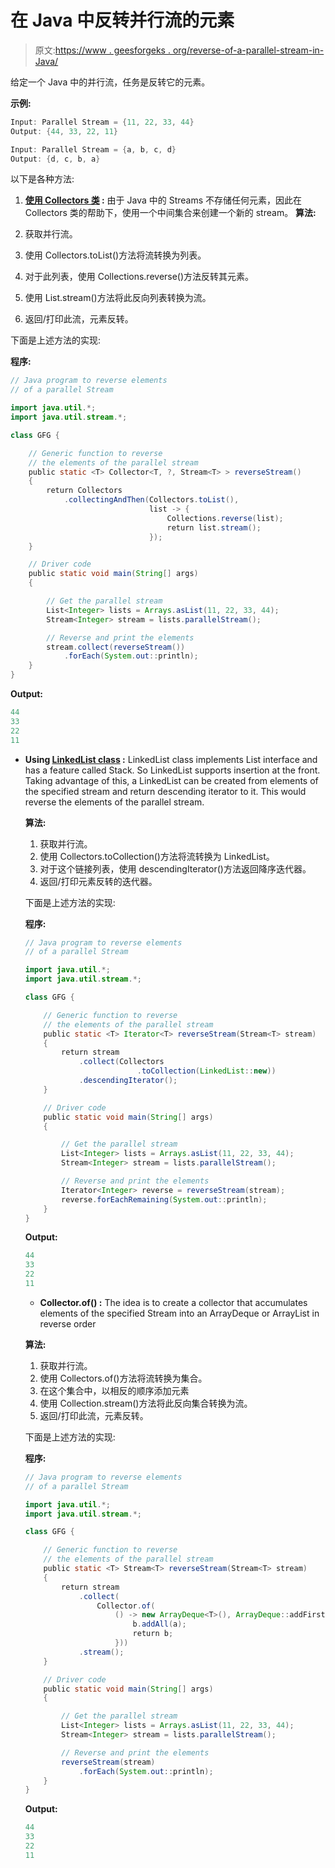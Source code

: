 # 在 Java 中反转并行流的元素

> 原文:[https://www . geesforgeks . org/reverse-of-a-parallel-stream-in-Java/](https://www.geeksforgeeks.org/reverse-elements-of-a-parallel-stream-in-java/)

给定一个 Java 中的并行流，任务是反转它的元素。

**示例:**

```java
Input: Parallel Stream = {11, 22, 33, 44}
Output: {44, 33, 22, 11}

Input: Parallel Stream = {a, b, c, d}
Output: {d, c, b, a}

```

以下是各种方法:

1.  **[使用 Collectors 类](https://www.geeksforgeeks.org/collections-sort-java-examples/) :** 由于 Java 中的 Streams 不存储任何元素，因此在 Collectors 类的帮助下，使用一个中间集合来创建一个新的 stream。
    **算法:**

1.  获取并行流。
2.  使用 Collectors.toList()方法将流转换为列表。
3.  对于此列表，使用 Collections.reverse()方法反转其元素。
4.  使用 List.stream()方法将此反向列表转换为流。
5.  返回/打印此流，元素反转。

下面是上述方法的实现:

**程序:**

```java
// Java program to reverse elements
// of a parallel Stream

import java.util.*;
import java.util.stream.*;

class GFG {

    // Generic function to reverse
    // the elements of the parallel stream
    public static <T> Collector<T, ?, Stream<T> > reverseStream()
    {
        return Collectors
            .collectingAndThen(Collectors.toList(),
                               list -> {
                                   Collections.reverse(list);
                                   return list.stream();
                               });
    }

    // Driver code
    public static void main(String[] args)
    {

        // Get the parallel stream
        List<Integer> lists = Arrays.asList(11, 22, 33, 44);
        Stream<Integer> stream = lists.parallelStream();

        // Reverse and print the elements
        stream.collect(reverseStream())
            .forEach(System.out::println);
    }
}
```

**Output:**

```java
44
33
22
11

```

*   **Using [LinkedList class](https://www.geeksforgeeks.org/linked-list-in-java/) :** LinkedList class implements List interface and has a feature called Stack. So LinkedList supports insertion at the front. Taking advantage of this, a LinkedList can be created from elements of the specified stream and return descending iterator to it. This would reverse the elements of the parallel stream.

    **算法:**

    1.  获取并行流。
    2.  使用 Collectors.toCollection()方法将流转换为 LinkedList。
    3.  对于这个链接列表，使用 descendingIterator()方法返回降序迭代器。
    4.  返回/打印元素反转的迭代器。

    下面是上述方法的实现:

    **程序:**

    ```java
    // Java program to reverse elements
    // of a parallel Stream

    import java.util.*;
    import java.util.stream.*;

    class GFG {

        // Generic function to reverse
        // the elements of the parallel stream
        public static <T> Iterator<T> reverseStream(Stream<T> stream)
        {
            return stream
                .collect(Collectors
                             .toCollection(LinkedList::new))
                .descendingIterator();
        }

        // Driver code
        public static void main(String[] args)
        {

            // Get the parallel stream
            List<Integer> lists = Arrays.asList(11, 22, 33, 44);
            Stream<Integer> stream = lists.parallelStream();

            // Reverse and print the elements
            Iterator<Integer> reverse = reverseStream(stream);
            reverse.forEachRemaining(System.out::println);
        }
    }
    ```

    **Output:**

    ```java
    44
    33
    22
    11

    ```

    *   **Collector.of() :** The idea is to create a collector that accumulates elements of the specified Stream into an ArrayDeque or ArrayList in reverse order

    **算法:**

    1.  获取并行流。
    2.  使用 Collectors.of()方法将流转换为集合。
    3.  在这个集合中，以相反的顺序添加元素
    4.  使用 Collection.stream()方法将此反向集合转换为流。
    5.  返回/打印此流，元素反转。

    下面是上述方法的实现:

    **程序:**

    ```java
    // Java program to reverse elements
    // of a parallel Stream

    import java.util.*;
    import java.util.stream.*;

    class GFG {

        // Generic function to reverse
        // the elements of the parallel stream
        public static <T> Stream<T> reverseStream(Stream<T> stream)
        {
            return stream
                .collect(
                    Collector.of(
                        () -> new ArrayDeque<T>(), ArrayDeque::addFirst, (a, b) -> {
                            b.addAll(a);
                            return b;
                        }))
                .stream();
        }

        // Driver code
        public static void main(String[] args)
        {

            // Get the parallel stream
            List<Integer> lists = Arrays.asList(11, 22, 33, 44);
            Stream<Integer> stream = lists.parallelStream();

            // Reverse and print the elements
            reverseStream(stream)
                .forEach(System.out::println);
        }
    }
    ```

    **Output:**

    ```java
    44
    33
    22
    11

    ```